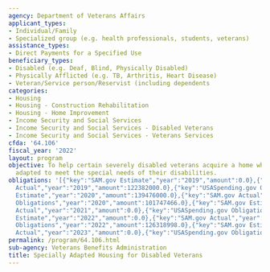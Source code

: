 ```yaml
---
agency: Department of Veterans Affairs
applicant_types:
- Individual/Family
- Specialized group (e.g. health professionals, students, veterans)
assistance_types:
- Direct Payments for a Specified Use
beneficiary_types:
- Disabled (e.g. Deaf, Blind, Physically Disabled)
- Physically Afflicted (e.g. TB, Arthritis, Heart Disease)
- Veteran/Service person/Reservist (including dependents
categories:
- Housing
- Housing - Construction Rehabilitation
- Housing - Home Improvement
- Income Security and Social Services
- Income Security and Social Services - Disabled Veterans
- Income Security and Social Services - Veterans Services
cfda: '64.106'
fiscal_year: '2022'
layout: program
objective: To help certain severely disabled veterans acquire a home which is suitably
  adapted to meet the special needs of their disabilities.
obligations: '[{"key":"SAM.gov Estimate","year":"2019","amount":0.0},{"key":"SAM.gov
  Actual","year":"2019","amount":122382000.0},{"key":"USASpending.gov Obligations","year":"2019","amount":121749835.0},{"key":"SAM.gov
  Estimate","year":"2020","amount":139476000.0},{"key":"SAM.gov Actual","year":"2020","amount":0.0},{"key":"USASpending.gov
  Obligations","year":"2020","amount":101747466.0},{"key":"SAM.gov Estimate","year":"2021","amount":149043000.0},{"key":"SAM.gov
  Actual","year":"2021","amount":0.0},{"key":"USASpending.gov Obligations","year":"2021","amount":131276272.0},{"key":"SAM.gov
  Estimate","year":"2022","amount":0.0},{"key":"SAM.gov Actual","year":"2022","amount":121543907.0},{"key":"USASpending.gov
  Obligations","year":"2022","amount":126318998.0},{"key":"SAM.gov Estimate","year":"2023","amount":105701131.0},{"key":"SAM.gov
  Actual","year":"2023","amount":0.0},{"key":"USASpending.gov Obligations","year":"2023","amount":114179807.0}]'
permalink: /program/64.106.html
sub-agency: Veterans Benefits Administration
title: Specially Adapted Housing for Disabled Veterans
---
```

